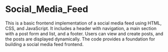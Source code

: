 # Social_Media_Feed
This is a basic frontend implementation of a social media feed using HTML, CSS, and JavaScript. It includes a header with navigation, a main section with a post form and list, and a footer. Users can view and create posts, and the posts are displayed dynamically. The code provides a foundation for building a social media feed frontend.
